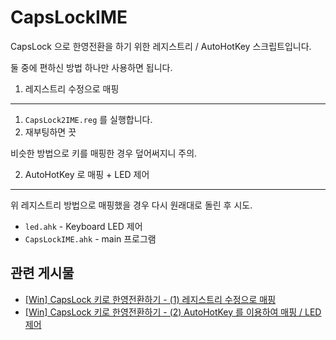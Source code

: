 CapsLockIME
=====

CapsLock 으로 한영전환을 하기 위한 레지스트리 / AutoHotKey 스크립트입니다.

둘 중에 편하신 방법 하나만 사용하면 됩니다.

1. 레지스트리 수정으로 매핑
---
1. `CapsLock2IME.reg` 를 실행합니다.
2. 재부팅하면 끗

비슷한 방법으로 키를 매핑한 경우 덮어써지니 주의.


2. AutoHotKey 로 매핑 + LED 제어
---

위 레지스트리 방법으로 매핑했을 경우 다시 원래대로 돌린 후 시도.

- `led.ahk` - Keyboard LED 제어
- `CapsLockIME.ahk` - main 프로그램


관련 게시물
---
- [[Win] CapsLock 키로 한영전환하기 - (1) 레지스트리 수정으로 매핑](http://blog.iolate.kr/226)
- [[Win] CapsLock 키로 한영전환하기 - (2) AutoHotKey 를 이용하여 매핑 / LED 제어](http://blog.iolate.kr/227)

